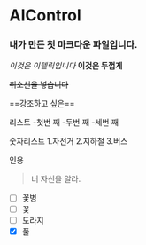 # AIControl

### 내가 만든 첫 마크다운 파일입니다.

*이것은 이텔릭입니다*
**이것은 두껍게**

~~취소선을 넣습니다~~

==강조하고 싶은==

리스트
-첫번 째
-두번 째
-세번 째

숫자리스트
1.자전거
2.지하철
3.버스


인용
>너 자신을 알라.
- [ ] 꽃병
- [ ] 꽃
- [ ] 도라지
- [x] 풀
